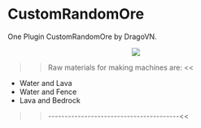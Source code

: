 # CustomRandomOre
One Plugin CustomRandomOre by DragoVN.
<p align="center">
  <img src="https://www.tynker.com/minecraft/api/block?id=578a8c1065e4f2ce648b4567&w=400&h=400&width=400&height=400&mode=contain&format=jpg&quality=75&cache=1m&v=1468697616"/>
</p>

>> Raw materials for making machines are: <<
- Water and Lava
- Water and Fence
- Lava and Bedrock
>>----------------------------------------<<
